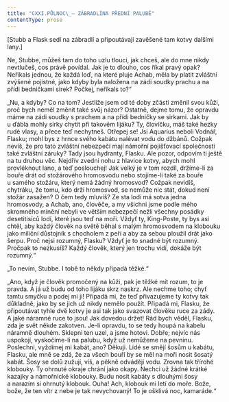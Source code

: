 ```yaml
---
title: "CXXI.PŮLNOC\_— ZÁBRADLÍNA PŘEDNÍ PALUBĚ"
contentType: prose
---
```


  

\[Stubb a Flask sedí na zábradlí a připoutávají zavěšené tam kotvy dalšími lany.\]

  

Ne, Stubbe, můžeš tam do toho uzlu tlouci, jak chceš, ale do mne nikdy nevtlučeš, cos právě povídal. Jak je to dlouho, cos říkal pravý opak? Neříkals jednou, že každá loď, na které pluje Achab, měla by platit zvláštní zvýšené pojistné, jako kdyby byla naložena na zádi soudky prachu a na přídi bedničkami sirek? Počkej, neříkals to?“

„Nu, a kdyby? Co na tom? Jestliže jsem od té doby zčásti změnil svou kůži, proč bych neměl změnit také svůj názor? Ostatně, dejme tomu, že opravdu máme na zádi soudky s prachem a na přídi bedničky se sirkami. Jak by u ďábla mohly sirky chytit při takovém lijáku? Ty, človíčku, máš také hezky rudé vlasy, a přece teď nechytneš. Otřepej se! Jsi Aquarius neboli Vodnář, Flasku; mohl bys z hrnce svého kabátu nalévat vodu do džbánů. Cožpak nevíš, že pro tato zvláštní nebezpečí mají námořní pojišťovací společnosti také zvláštní záruky? Tady jsou hydranty, Flasku. Ale pozor, odpovím ti ještě na tu druhou věc. Nejdřív zvedni nohu z hlavice kotvy, abych mohl provléknout lano, a teď poslouchej! Jak velký je v tom rozdíl, držíme-li za bouře drát od stožárového hromosvodu nebo stojíme-li také za bouře u samého stožáru, který nemá žádný hromosvod? Cožpak nevidíš, chytráku, že tomu, kdo drží hromosvod, se nemůže nic stát, dokud není stožár zasažen? O čem tedy mluvíš? Ze sta lodí má sotva jedna hromosvody, a Achab, ano, člověče, a my všichni jsme podle mého skromného mínění nebyli ve větším nebezpečí nežli všechny posádky desetitisíců lodí, které jsou teď na moři. Vždyť ty, King-Poste, ty bys asi chtěl, aby každý člověk na světě běhal s malým hromosvodem na klobouku jako miliční důstojník s chocholem z peří a aby za sebou ploužil drát jako šerpu. Proč nejsi rozumný, Flasku? Vždyť je to snadné být rozumný. Pročpak to nezkusíš? Každý člověk, který jen trochu vidí, dokáže být rozumný.“

„To nevím, Stubbe. I tobě to někdy připadá těžké.“

„Ano, když je člověk promočený na kůži, pak je těžké mít rozum, to je pravda. A já už budu od toho lijáku skrz naskrz. Ale nechme toho; chyť tamtu smyčku a podej mi ji! Připadá mi, že teď přivazujeme ty kotvy tak důkladně, jako by se jich už nikdy nemělo použít. Připadá mi, Flasku, že připoutávat tyhle dvě kotvy je asi tak jako svazovat člověku ruce za zády. A jaké náramné ruce to jsou! Jak dovedou držet! Rád bych věděl, Flasku, zda je svět někde zakotven. Je-li opravdu, to se tedy houpá na kabelu náramně dlouhém. Sklepni ten uzel, a jsme hotovi. Dobře; nejvíc nás uspokojí, vyskočíme-li na palubu, když už nemůžeme na pevninu. Poslechni, vyždímej mi kabát, ano? Děkuji. Lidé se smějí šosům u kabátu, Flasku, ale mně se zdá, že za všech bouří by se měl na moři nosit šosatý kabát. Šosy se dolů zužují, víš, a pěkně odvádějí vodu. Zrovna tak třírohé klobouky. Ty ohrnuté okraje chrání jako okapy. Nechci už žádné krátké kazajky a námořnické klobouky. Budu nosit kabáty s dlouhými šosy a narazím si ohrnutý klobouk. Ouha! Ach, klobouk mi letí do moře. Bože, bože, že ten vítr z nebe je tak nevychovaný! To je ošklivá noc, kamaráde.“
